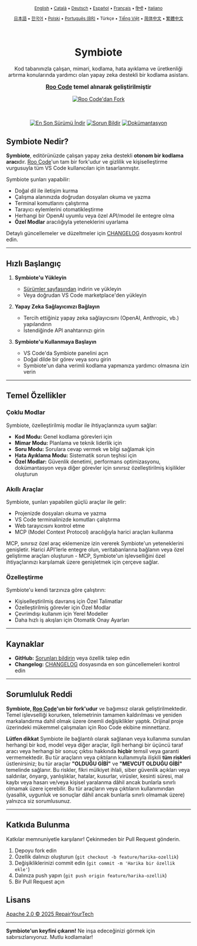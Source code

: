 <div align="center">
<sub>

[English](../../README.md) • [Català](../../locales/ca/README.md) • [Deutsch](../../locales/de/README.md) • [Español](../../locales/es/README.md) • [Français](../../locales/fr/README.md) • [हिन्दी](../../locales/hi/README.md) • [Italiano](../../locales/it/README.md)

</sub>
<sub>

[日本語](../../locales/ja/README.md) • [한국어](../../locales/ko/README.md) • [Polski](../../locales/pl/README.md) • [Português (BR)](../../locales/pt-BR/README.md) • Türkçe • [Tiếng Việt](../../locales/vi/README.md) • [简体中文](../../locales/zh-CN/README.md) • [繁體中文](../../locales/zh-TW/README.md)

</sub>
</div>
<br>
<div align="center">
  <h1>Symbiote</h1>
  <p>Kod tabanınızla çalışan, mimari, kodlama, hata ayıklama ve üretkenliği artırma konularında yardımcı olan yapay zeka destekli bir kodlama asistanı.</p>
  <p style="font-size: 1.1em; margin-top: 15px;"><strong><a href="https://github.com/RooVetGit/Roo-Code" target="_blank">Roo Code</a> temel alınarak geliştirilmiştir</strong></p>
  <a href="https://github.com/RooVetGit/Roo-Code" target="_blank">
    <img src="https://img.shields.io/badge/Roo%20Code%27dan%20Fork-6F42C1?style=for-the-badge&logo=github&logoColor=white" alt="Roo Code'dan Fork">
  </a>
</div>
<br>
<br>

<div align="center">

<a href="https://github.com/RepairYourTech/Symbiote/releases" target="_blank"><img src="https://img.shields.io/badge/En%20Son%20S%C3%BCr%C3%BCm%C3%BC%20%C4%B0ndir-blue?style=for-the-badge&logo=github&logoColor=white" alt="En Son Sürümü İndir"></a>
<a href="https://github.com/RepairYourTech/Symbiote/issues" target="_blank"><img src="https://img.shields.io/badge/Sorun%20Bildir-red?style=for-the-badge&logo=github&logoColor=white" alt="Sorun Bildir"></a>
<a href="https://github.com/RepairYourTech/Symbiote/tree/main/DOCS" target="_blank"><img src="https://img.shields.io/badge/Dok%C3%BCmantasyon-6B46C1?style=for-the-badge&logo=readthedocs&logoColor=white" alt="Dokümantasyon"></a>

</div>

## Symbiote Nedir?

**Symbiote**, editörünüzde çalışan yapay zeka destekli **otonom bir kodlama aracı**dır. [Roo Code](https://github.com/RooVetGit/Roo-Code)'un tam bir fork'udur ve gizlilik ve kişiselleştirme vurgusuyla tüm VS Code kullanıcıları için tasarlanmıştır.

Symbiote şunları yapabilir:

- Doğal dil ile iletişim kurma
- Çalışma alanınızda doğrudan dosyaları okuma ve yazma
- Terminal komutlarını çalıştırma
- Tarayıcı eylemlerini otomatikleştirme
- Herhangi bir OpenAI uyumlu veya özel API/model ile entegre olma
- **Özel Modlar** aracılığıyla yeteneklerini uyarlama

Detaylı güncellemeler ve düzeltmeler için [CHANGELOG](../../CHANGELOG.md) dosyasını kontrol edin.

---

## Hızlı Başlangıç

1. **Symbiote'u Yükleyin**

    - [Sürümler sayfasından](https://github.com/RepairYourTech/Symbiote/releases) indirin ve yükleyin
    - Veya doğrudan VS Code marketplace'den yükleyin

2. **Yapay Zeka Sağlayıcınızı Bağlayın**

    - Tercih ettiğiniz yapay zeka sağlayıcısını (OpenAI, Anthropic, vb.) yapılandırın
    - İstendiğinde API anahtarınızı girin

3. **Symbiote'u Kullanmaya Başlayın**
    - VS Code'da Symbiote panelini açın
    - Doğal dilde bir görev veya soru girin
    - Symbiote'un daha verimli kodlama yapmanıza yardımcı olmasına izin verin

---

## Temel Özellikler

### Çoklu Modlar

Symbiote, özelleştirilmiş modlar ile ihtiyaçlarınıza uyum sağlar:

- **Kod Modu:** Genel kodlama görevleri için
- **Mimar Modu:** Planlama ve teknik liderlik için
- **Soru Modu:** Sorulara cevap vermek ve bilgi sağlamak için
- **Hata Ayıklama Modu:** Sistematik sorun teşhisi için
- **Özel Modlar:** Güvenlik denetimi, performans optimizasyonu, dokümantasyon veya diğer görevler için sınırsız özelleştirilmiş kişilikler oluşturun

### Akıllı Araçlar

Symbiote, şunları yapabilen güçlü araçlar ile gelir:

- Projenizde dosyaları okuma ve yazma
- VS Code terminalinizde komutları çalıştırma
- Web tarayıcısını kontrol etme
- MCP (Model Context Protocol) aracılığıyla harici araçları kullanma

MCP, sınırsız özel araç eklemenize izin vererek Symbiote'un yeteneklerini genişletir. Harici API'lerle entegre olun, veritabanlarına bağlanın veya özel geliştirme araçları oluşturun - MCP, Symbiote'un işlevselliğini özel ihtiyaçlarınızı karşılamak üzere genişletmek için çerçeve sağlar.

### Özelleştirme

Symbiote'u kendi tarzınıza göre çalıştırın:

- Kişiselleştirilmiş davranış için Özel Talimatlar
- Özelleştirilmiş görevler için Özel Modlar
- Çevrimdışı kullanım için Yerel Modeller
- Daha hızlı iş akışları için Otomatik Onay Ayarları

---

## Kaynaklar

- **GitHub:** [Sorunları bildirin](https://github.com/RepairYourTech/Symbiote/issues) veya özellik talep edin
- **Changelog:** [CHANGELOG](../../CHANGELOG.md) dosyasında en son güncellemeleri kontrol edin

---

## Sorumluluk Reddi

**Symbiote, [Roo Code](https://github.com/RooVetGit/Roo-Code)'un bir fork'udur** ve bağımsız olarak geliştirilmektedir. Temel işlevselliği korurken, telemetrinin tamamen kaldırılması ve yeniden markalandırma dahil olmak üzere önemli değişiklikler yaptık. Orijinal proje üzerindeki mükemmel çalışmaları için Roo Code ekibine minnettarız.

**Lütfen dikkat** Symbiote ile bağlantılı olarak sağlanan veya kullanıma sunulan herhangi bir kod, model veya diğer araçlar, ilgili herhangi bir üçüncü taraf aracı veya herhangi bir sonuç çıktısı hakkında **hiçbir** temsil veya garanti vermemektedir. Bu tür araçların veya çıktıların kullanımıyla ilişkili **tüm riskleri** üstlenirsiniz; bu tür araçlar **"OLDUĞU GİBİ"** ve **"MEVCUT OLDUĞU GİBİ"** temelinde sağlanır. Bu riskler, fikri mülkiyet ihlali, siber güvenlik açıkları veya saldırılar, önyargı, yanlışlıklar, hatalar, kusurlar, virüsler, kesinti süresi, mal kaybı veya hasarı ve/veya kişisel yaralanma dâhil ancak bunlarla sınırlı olmamak üzere içerebilir. Bu tür araçların veya çıktıların kullanımından (yasallık, uygunluk ve sonuçlar dâhil ancak bunlarla sınırlı olmamak üzere) yalnızca siz sorumlusunuz.

---

## Katkıda Bulunma

Katkılar memnuniyetle karşılanır! Çekinmeden bir Pull Request gönderin.

1. Depoyu fork edin
2. Özellik dalınızı oluşturun (`git checkout -b feature/harika-ozellik`)
3. Değişikliklerinizi commit edin (`git commit -m 'Harika bir özellik ekle'`)
4. Dalınıza push yapın (`git push origin feature/harika-ozellik`)
5. Bir Pull Request açın

## Lisans

[Apache 2.0 © 2025 RepairYourTech](../../LICENSE)

---

**Symbiote'un keyfini çıkarın!** Ne inşa edeceğinizi görmek için sabırsızlanıyoruz. Mutlu kodlamalar!

